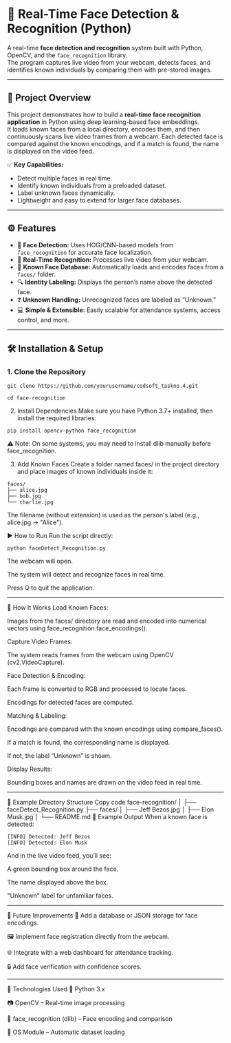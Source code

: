 # 👤 Real-Time Face Detection & Recognition (Python)

A real-time **face detection and recognition** system built with Python, OpenCV, and the `face_recognition` library.  
The program captures live video from your webcam, detects faces, and identifies known individuals by comparing them with pre-stored images.

---

## 📁 Project Overview

This project demonstrates how to build a **real-time face recognition application** in Python using deep learning-based face embeddings.  
It loads known faces from a local directory, encodes them, and then continuously scans live video frames from a webcam. Each detected face is compared against the known encodings, and if a match is found, the name is displayed on the video feed.

✅ **Key Capabilities:**
- Detect multiple faces in real time.
- Identify known individuals from a preloaded dataset.
- Label unknown faces dynamically.
- Lightweight and easy to extend for larger face databases.

---

## ⚙️ Features

- 🧠 **Face Detection:** Uses HOG/CNN-based models from `face_recognition` for accurate face localization.  
- 📸 **Real-Time Recognition:** Processes live video from your webcam.  
- 🪪 **Known Face Database:** Automatically loads and encodes faces from a `faces/` folder.  
- 🔍 **Identity Labeling:** Displays the person’s name above the detected face.  
- ❓ **Unknown Handling:** Unrecognized faces are labeled as “Unknown.”  
- 💻 **Simple & Extensible:** Easily scalable for attendance systems, access control, and more.

---

## 🛠️ Installation & Setup

### 1. Clone the Repository

```Copy Code
git clone https://github.com/yourusername/codsoft_taskno.4.git
```
```Copy Code
cd face-recognition
```
2. Install Dependencies
Make sure you have Python 3.7+ installed, then install the required libraries:


```Copy code
pip install opencv-python face_recognition
```
⚠️ Note: On some systems, you may need to install dlib manually before face_recognition.

3. Add Known Faces
Create a folder named faces/ in the project directory and place images of known individuals inside it:

```Copy code
faces/
├── alice.jpg
├── bob.jpg
└── charlie.jpg
```
The filename (without extension) is used as the person's label (e.g., alice.jpg → "Alice").

▶️ How to Run
Run the script directly:


```Copy code
python faceDetect_Recognition.py
```
The webcam will open.

The system will detect and recognize faces in real time.

Press Q to quit the application.

---

🧠 How It Works
Load Known Faces:

Images from the faces/ directory are read and encoded into numerical vectors using face_recognition.face_encodings().

Capture Video Frames:

The system reads frames from the webcam using OpenCV (cv2.VideoCapture).

Face Detection & Encoding:

Each frame is converted to RGB and processed to locate faces.

Encodings for detected faces are computed.

Matching & Labeling:

Encodings are compared with the known encodings using compare_faces().

If a match is found, the corresponding name is displayed.

If not, the label “Unknown” is shown.

Display Results:

Bounding boxes and names are drawn on the video feed in real time.

---

📸 Example Directory Structure
Copy code
face-recognition/
│
├── faceDetect_Recognition.py
├── faces/
│   ├── Jeff Bezos.jpg
│   ├── Elon Musk.jpg
│
└── README.md
🧪 Example Output
When a known face is detected:


```Copy code
[INFO] Detected: Jeff Bezos
[INFO] Detected: Elon Musk
```
And in the live video feed, you’ll see:

A green bounding box around the face.

The name displayed above the box.

"Unknown" label for unfamiliar faces.

---

🚀 Future Improvements
📂 Add a database or JSON storage for face encodings.

🖼️ Implement face registration directly from the webcam.

🌐 Integrate with a web dashboard for attendance tracking.

🔒 Add face verification with confidence scores.

---

🧰 Technologies Used
🐍 Python 3.x

📷 OpenCV – Real-time image processing

🤖 face_recognition (dlib) – Face encoding and comparison

📁 OS Module – Automatic dataset loading
